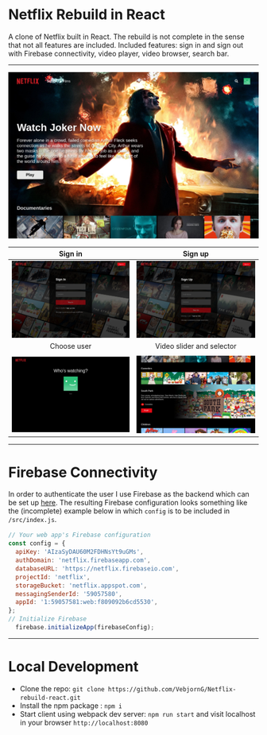# Netflix Rebuild in React
A clone of Netflix built in React. The rebuild is not complete in the sense that not all features are included. 
Included features: sign in and sign out with Firebase connectivity, video player, video browser, search bar.

*******


<p align="center">
  <img src="/images/readme/browser.png"
</p>


Sign in            |  Sign up
:-----------------------------:|:------------------------------:
![](/images/readme/signin.png) |  ![](/images/readme/signup.png) 
Choose user            |  Video slider and selector
|||
![](/images/readme/chooseuser.png) |  ![](/images/readme/videoslider.png)


----

# Firebase Connectivity

In order to authenticate the user I use Firebase as the backend which can be set up [here](https://firebase.google.com/). 
The resulting Firebase configuration looks something like the (incomplete) example below in which `config` is to be included in 
`/src/index.js`.

```javascript
// Your web app's Firebase configuration
const config = {
  apiKey: 'AIzaSyDAU60M2FDHNsYt9uGMs',
  authDomain: 'netflix.firebaseapp.com',
  databaseURL: 'https://netflix.firebaseio.com',
  projectId: 'netflix',
  storageBucket: 'netflix.appspot.com',
  messagingSenderId: '59057580',
  appId: '1:59057581:web:f809092b6cd5530',
};
// Initialize Firebase
  firebase.initializeApp(firebaseConfig);
```


-------------------------------------------------------


# Local Development



* Clone the repo: `git clone https://github.com/VebjornG/Netflix-rebuild-react.git`
* Install the npm package : `npm i`
* Start client using webpack dev server: `npm run start` and visit localhost in your browser `http://localhost:8080`

